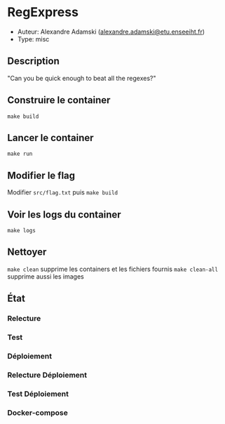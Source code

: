 # RegExpress

- Auteur: Alexandre Adamski (<alexandre.adamski@etu.enseeiht.fr>)
- Type: misc

## Description

"Can you be quick enough to beat all the regexes?"

## Construire le container

`make build`

## Lancer le container

`make run`

## Modifier le flag

Modifier `src/flag.txt` puis `make build`

## Voir les logs du container

`make logs`

## Nettoyer

`make clean` supprime les containers et les fichiers fournis
`make clean-all` supprime aussi les images

## État

### Relecture

### Test

### Déploiement

### Relecture Déploiement

### Test Déploiement

### Docker-compose
